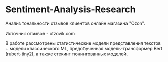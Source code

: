 # Sentiment-Analysis-Research
Анализ тональности отзывов клиентов онлайн магазина "Ozon". 

Источник отзывов - otzovik.com  

В работе рассмотрены статистические модели представления текстов + модели классического ML, предобученная модель-трансформер Bert (rubert-tiny2), а также стекинг тюнингованных моделей.
